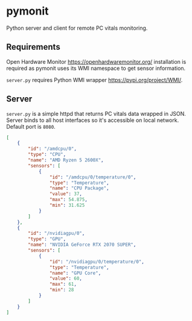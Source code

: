 # pymonit

Python server and client for remote PC vitals monitoring.

## Requirements

Open Hardware Monitor https://openhardwaremonitor.org/ installation is required as pymonit uses its WMI namespace to get sensor information.

`server.py` requires Python WMI wrapper https://pypi.org/project/WMI/.

## Server

`server.py` is a simple httpd that returns PC vitals data wrapped in JSON. Server binds to all host interfaces so it's accessible on local network. Default port is `8080`.

```json
[
    {
        "id": "/amdcpu/0",
        "type": "CPU",
        "name": "AMD Ryzen 5 2600X",
        "sensors": [
            {
                "id": "/amdcpu/0/temperature/0",
                "type": "Temperature",
                "name": "CPU Package",
                "value": 37,
                "max": 54.875,
                "min": 31.625
            }
        ]
    },
    {
        "id": "/nvidiagpu/0",
        "type": "GPU",
        "name": "NVIDIA GeForce RTX 2070 SUPER",
        "sensors": [
            {
                "id": "/nvidiagpu/0/temperature/0",
                "type": "Temperature",
                "name": "GPU Core",
                "value": 60,
                "max": 61,
                "min": 28
            }
        ]
    }
]
```